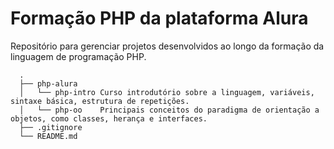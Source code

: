 # Formação PHP da plataforma Alura

Repositório para gerenciar projetos desenvolvidos ao longo da formação da linguagem de programação PHP.

```shell
  .
  ├── php-alura
  │   └── php-intro Curso introdutório sobre a linguagem, variáveis, sintaxe básica, estrutura de repetições.
  │   └── php-oo    Principais conceitos do paradigma de orientação a objetos, como classes, herança e interfaces.
  ├── .gitignore
  └── README.md
```
